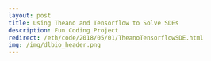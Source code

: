 ```yaml
---
layout: post
title: Using Theano and Tensorflow to Solve SDEs
description: Fun Coding Project
redirect: /eth/code/2018/05/01/TheanoTensorflowSDE.html
img: /img/dlbio_header.png
---
```

